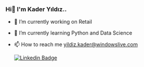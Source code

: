 ### Hi🌟 I'm Kader Yıldız..

- 🔭 I’m currently working on Retail
- 🌱 I’m currently learning Python and Data Science
- 📫 How to reach me yildiz.kader@windowslive.com

   [![Linkedin Badge](https://img.shields.io/badge/kaderyildiz-follow%20on%20linkedin-blue?style=for-the-badge&logo=linkedin)](https://www.linkedin.com/in/kaderyildiz/)


     
 
